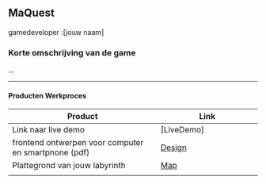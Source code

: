 ## MaQuest
gamedeveloper :[jouw naam]

### Korte omschrijving van de game
...

---
#### Producten Werkproces
| Product  | Link |
| ------ |  ------ |
| Link naar live demo| [LiveDemo]
| frontend ontwerpen voor computer en smartpnone (pdf) | [Design]
| Plattegrond van jouw labyrinth            | [Map]
|<img width=500/>|<img width=300/>|


   

[live demo]:http://28603.hosts2.ma-cloud.nl/bewijzenmap/periode1.3/PROJ/Text%20adventure/PROJ-1.3-19-20-GD-textadventure-master/index.html
   [Design]: <docs/design.png>
   [Map]:<docs/map.png>
